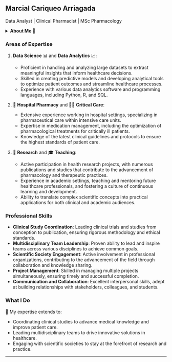 
## Marcial Cariqueo Arriagada
Data Analyst | Clinical Pharmacist | MSc Pharmacology

<details>
   <summary>
      <strong>
         About Me 🚀
      </strong>
   </summary>

  With over a decade of professional experience as a pharmacist and a Master's degree in Pharmacology, I have built a robust career spanning multiple domains including hospital pharmacy, critical care, data science, research, and teaching. My career is marked by a commitment to improving healthcare through evidence-based practices, innovative research, and collaborative efforts. I have a proven track record in coordinating clinical studies, leading multidisciplinary teams, and contributing to scientific societies, all of which underscore my dedication to advancing the field of health research.

</details>


### Areas of Expertise

1. **Data Science** 📊 and **Data Analytics** 📈:

   - Proficient in handling and analyzing large datasets to extract meaningful insights that inform healthcare decisions.
   - Skilled in creating predictive models and developing analytical tools to optimize patient outcomes and streamline healthcare processes.
   - Experience with various data analytics software and programming languages, including Python, R, and SQL.

2. 🏥 **Hospital Pharmacy** and 🧑‍⚕️ **Critical Care**:

   - Extensive experience working in hospital settings, specializing in pharmaceutical care within intensive care units.
   - Expertise in medication management, including the optimization of pharmacological treatments for critically ill patients.
   - Knowledge of the latest clinical guidelines and protocols to ensure the highest standards of patient care.

3. 🔬 **Research** and 🎓 **Teaching**:

   - Active participation in health research projects, with numerous publications and studies that contribute to the advancement of pharmacology and therapeutic practices.
   - Experience in academic settings, teaching and mentoring future healthcare professionals, and fostering a culture of continuous learning and development.
   - Ability to translate complex scientific concepts into practical applications for both clinical and academic audiences.

### Professional Skills

- **Clinical Study Coordination**: Leading clinical trials and studies from conception to publication, ensuring rigorous methodology and ethical standards.
- **Multidisciplinary Team Leadership**: Proven ability to lead and inspire teams across various disciplines to achieve common goals.
- **Scientific Society Engagement**: Active involvement in professional organizations, contributing to the advancement of the field through collaboration and knowledge sharing.
- **Project Management**: Skilled in managing multiple projects simultaneously, ensuring timely and successful completion.
- **Communication and Collaboration**: Excellent interpersonal skills, adept at building relationships with stakeholders, colleagues, and students.

### What I Do

🔗 My expertise extends to:

- Coordinating clinical studies to advance medical knowledge and improve patient care.
- Leading multidisciplinary teams to drive innovative solutions in healthcare.
- Engaging with scientific societies to stay at the forefront of research and practice.

---


